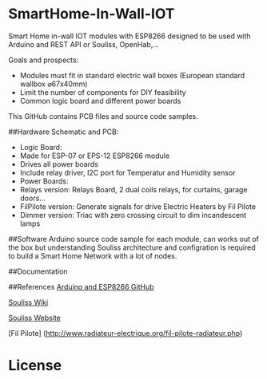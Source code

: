 # SmartHome-In-Wall-IOT

Smart Home in-wall IOT modules with ESP8266 designed to be used with Arduino and REST API or Souliss, OpenHab,...

Goals and prospects:
* Modules must fit in standard electric wall boxes (European standard wallbox ⌀67x40mm)
* Limit the number of components for DIY feasibility
* Common logic board and different power boards

This GitHub contains PCB files and source code samples.

##Hardware
Schematic and PCB:
* Logic Board:
 * Made for ESP-07 or EPS-12 ESP8266 module
 * Drives all power boards
 * Include relay driver, I2C port for Temperatur and Humidity sensor
* Power Boards:
 * Relays version: Relays Board, 2 dual coils relays, for curtains, garage doors...
 * FilPilote version: Generate signals for drive Electric Heaters by Fil Pilote
 * Dimmer version: Triac with zero crossing circuit to dim incandescent lamps

##Software
Arduino source code sample for each module, can works out of the box but understanding Souliss architecture and configration is required to build a Smart Home Network with a lot of nodes.

##Documentation



##References
[Arduino and ESP8266 GitHub](https://github.com/esp8266/Arduino)

[Souliss Wiki](https://github.com/souliss/souliss/wiki) 

[Souliss Website](http://souliss.net/)

[Fil Pilote] (http://www.radiateur-electrique.org/fil-pilote-radiateur.php)

# License
